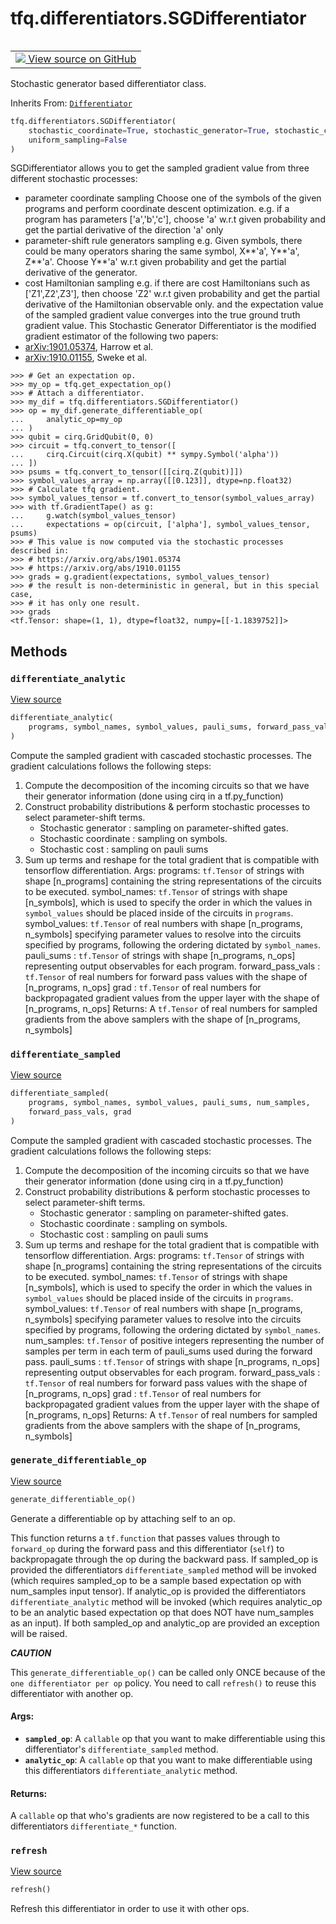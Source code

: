 <div itemscope itemtype="http://developers.google.com/ReferenceObject">
<meta itemprop="name" content="tfq.differentiators.SGDifferentiator" />
<meta itemprop="path" content="Stable" />
<meta itemprop="property" content="__init__"/>
<meta itemprop="property" content="differentiate_analytic"/>
<meta itemprop="property" content="differentiate_sampled"/>
<meta itemprop="property" content="generate_differentiable_op"/>
<meta itemprop="property" content="refresh"/>
</div>

# tfq.differentiators.SGDifferentiator

<!-- Insert buttons and diff -->

<table class="tfo-notebook-buttons tfo-api" align="left">

<td>
  <a target="_blank" href="https://github.com/tensorflow/quantum/tree/master/tensorflow_quantum/python/differentiators/stochastic_differentiator.py">
    <img src="https://www.tensorflow.org/images/GitHub-Mark-32px.png" />
    View source on GitHub
  </a>
</td></table>



Stochastic generator based differentiator class.

Inherits From: [`Differentiator`](../../tfq/differentiators/Differentiator.md)

```python
tfq.differentiators.SGDifferentiator(
    stochastic_coordinate=True, stochastic_generator=True, stochastic_cost=True,
    uniform_sampling=False
)
```



<!-- Placeholder for "Used in" -->
SGDifferentiator allows you to get the sampled gradient value from three
different stochastic processes:
- parameter coordinate sampling
    Choose one of the symbols of the given programs and perform coordinate
    descent optimization.
    e.g. if a program has parameters ['a','b','c'], choose 'a' w.r.t given
        probability and get the partial derivative of the direction 'a' only
- parameter-shift rule generators sampling
    e.g. Given symbols, there could be many operators sharing the same
        symbol, X**'a', Y**'a', Z**'a'. Choose Y**'a' w.r.t given
        probability and get the partial derivative of the generator.
- cost Hamiltonian sampling
    e.g. if there are cost Hamiltonians such as ['Z1',Z2',Z3'], then choose
        'Z2' w.r.t given probability and get the partial derivative of the
        Hamiltonian observable only.
and the expectation value of the sampled gradient value converges into
the true ground truth gradient value.
This Stochastic Generator Differentiator is the modified gradient estimator
of the following two papers:
- [arXiv:1901.05374](https://arxiv.org/abs/1901.05374), Harrow et al.
- [arXiv:1910.01155](https://arxiv.org/abs/1910.01155), Sweke et al.

```
>>> # Get an expectation op.
>>> my_op = tfq.get_expectation_op()
>>> # Attach a differentiator.
>>> my_dif = tfq.differentiators.SGDifferentiator()
>>> op = my_dif.generate_differentiable_op(
...     analytic_op=my_op
... )
>>> qubit = cirq.GridQubit(0, 0)
>>> circuit = tfq.convert_to_tensor([
...     cirq.Circuit(cirq.X(qubit) ** sympy.Symbol('alpha'))
... ])
>>> psums = tfq.convert_to_tensor([[cirq.Z(qubit)]])
>>> symbol_values_array = np.array([[0.123]], dtype=np.float32)
>>> # Calculate tfq gradient.
>>> symbol_values_tensor = tf.convert_to_tensor(symbol_values_array)
>>> with tf.GradientTape() as g:
...     g.watch(symbol_values_tensor)
...     expectations = op(circuit, ['alpha'], symbol_values_tensor, psums)
>>> # This value is now computed via the stochastic processes described in:
>>> # https://arxiv.org/abs/1901.05374
>>> # https://arxiv.org/abs/1910.01155
>>> grads = g.gradient(expectations, symbol_values_tensor)
>>> # the result is non-deterministic in general, but in this special case,
>>> # it has only one result.
>>> grads
<tf.Tensor: shape=(1, 1), dtype=float32, numpy=[[-1.1839752]]>
```

## Methods

<h3 id="differentiate_analytic"><code>differentiate_analytic</code></h3>

<a target="_blank" href="https://github.com/tensorflow/quantum/tree/master/tensorflow_quantum/python/differentiators/stochastic_differentiator.py">View source</a>

```python
differentiate_analytic(
    programs, symbol_names, symbol_values, pauli_sums, forward_pass_vals, grad
)
```

Compute the sampled gradient with cascaded stochastic processes.
The gradient calculations follows the following steps:
1. Compute the decomposition of the incoming circuits so that we have
    their generator information (done using cirq in a tf.py_function)
2. Construct probability distributions & perform stochastic processes
    to select parameter-shift terms.
    - Stochastic generator : sampling on parameter-shifted gates.
    - Stochastic coordinate : sampling on symbols.
    - Stochastic cost : sampling on pauli sums
3. Sum up terms and reshape for the total gradient that is compatible
    with tensorflow differentiation.
Args:
    programs: `tf.Tensor` of strings with shape [n_programs] containing
        the string representations of the circuits to be executed.
    symbol_names: `tf.Tensor` of strings with shape [n_symbols], which
        is used to specify the order in which the values in
        `symbol_values` should be placed inside of the circuits in
        `programs`.
    symbol_values: `tf.Tensor` of real numbers with shape
        [n_programs, n_symbols] specifying parameter values to resolve
        into the circuits specified by programs, following the ordering
        dictated by `symbol_names`.
    pauli_sums : `tf.Tensor` of strings with shape [n_programs, n_ops]
        representing output observables for each program.
    forward_pass_vals : `tf.Tensor` of real numbers for forward pass
        values with the shape of [n_programs, n_ops]
    grad : `tf.Tensor` of real numbers for backpropagated gradient
        values from the upper layer with the shape of
        [n_programs, n_ops]
Returns:
    A `tf.Tensor` of real numbers for sampled gradients from the above
    samplers with the shape of [n_programs, n_symbols]

<h3 id="differentiate_sampled"><code>differentiate_sampled</code></h3>

<a target="_blank" href="https://github.com/tensorflow/quantum/tree/master/tensorflow_quantum/python/differentiators/stochastic_differentiator.py">View source</a>

```python
differentiate_sampled(
    programs, symbol_names, symbol_values, pauli_sums, num_samples,
    forward_pass_vals, grad
)
```

Compute the sampled gradient with cascaded stochastic processes.
The gradient calculations follows the following steps:
1. Compute the decomposition of the incoming circuits so that we have
    their generator information (done using cirq in a tf.py_function)
2. Construct probability distributions & perform stochastic processes
    to select parameter-shift terms.
    - Stochastic generator : sampling on parameter-shifted gates.
    - Stochastic coordinate : sampling on symbols.
    - Stochastic cost : sampling on pauli sums
3. Sum up terms and reshape for the total gradient that is compatible
    with tensorflow differentiation.
Args:
    programs: `tf.Tensor` of strings with shape [n_programs] containing
        the string representations of the circuits to be executed.
    symbol_names: `tf.Tensor` of strings with shape [n_symbols], which
        is used to specify the order in which the values in
        `symbol_values` should be placed inside of the circuits in
        `programs`.
    symbol_values: `tf.Tensor` of real numbers with shape
        [n_programs, n_symbols] specifying parameter values to resolve
        into the circuits specified by programs, following the ordering
        dictated by `symbol_names`.
    num_samples: `tf.Tensor` of positive integers representing the
        number of samples per term in each term of pauli_sums used
        during the forward pass.
    pauli_sums : `tf.Tensor` of strings with shape [n_programs, n_ops]
        representing output observables for each program.
    forward_pass_vals : `tf.Tensor` of real numbers for forward pass
        values with the shape of [n_programs, n_ops]
    grad : `tf.Tensor` of real numbers for backpropagated gradient
        values from the upper layer with the shape of
        [n_programs, n_ops]
Returns:
    A `tf.Tensor` of real numbers for sampled gradients from the above
    samplers with the shape of [n_programs, n_symbols]

<h3 id="generate_differentiable_op"><code>generate_differentiable_op</code></h3>

<a target="_blank" href="https://github.com/tensorflow/quantum/tree/master/tensorflow_quantum/python/differentiators/differentiator.py">View source</a>

```python
generate_differentiable_op()
```

Generate a differentiable op by attaching self to an op.

This function returns a `tf.function` that passes values through to
`forward_op` during the forward pass and this differentiator (`self`) to
backpropagate through the op during the backward pass. If sampled_op
is provided the differentiators `differentiate_sampled` method will
be invoked (which requires sampled_op to be a sample based expectation
op with num_samples input tensor). If analytic_op is provided the
differentiators `differentiate_analytic` method will be invoked (which
requires analytic_op to be an analytic based expectation op that does
NOT have num_samples as an input). If both sampled_op and analytic_op
are provided an exception will be raised.

***CAUTION***

This `generate_differentiable_op()` can be called only ONCE because
of the `one differentiator per op` policy. You need to call `refresh()`
to reuse this differentiator with another op.

#### Args:


* <b>`sampled_op`</b>: A `callable` op that you want to make differentiable
    using this differentiator's `differentiate_sampled` method.
* <b>`analytic_op`</b>: A `callable` op that you want to make differentiable
    using this differentiators `differentiate_analytic` method.


#### Returns:

A `callable` op that who's gradients are now registered to be
a call to this differentiators `differentiate_*` function.


<h3 id="refresh"><code>refresh</code></h3>

<a target="_blank" href="https://github.com/tensorflow/quantum/tree/master/tensorflow_quantum/python/differentiators/differentiator.py">View source</a>

```python
refresh()
```

Refresh this differentiator in order to use it with other ops.




